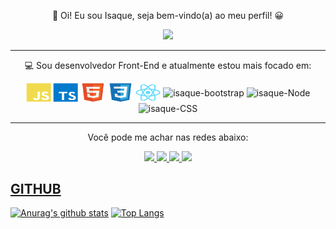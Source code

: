 
<div style="display: inline_block" align="center">

👋 Oi! Eu sou Isaque, seja bem-vindo(a) ao meu perfil! 😀
  

  <div>
    <img src="https://github.com/IsaqueRamos/IsaqueRamos/assets/39175497/b7d3f6f9-cd6d-4f69-b67d-deb8b32affc9" heigth="250" width="850"/>
  </div>
  
  <hr>
 
  💻 Sou desenvolvedor Front-End e atualmente estou mais focado em: 

  
  <img align="center" alt="isaque-Js" height="30" width="40" src="https://raw.githubusercontent.com/devicons/devicon/master/icons/javascript/javascript-plain.svg">
  <img align="center" alt="isaque-Ts" height="30" width="40" src="https://raw.githubusercontent.com/devicons/devicon/master/icons/typescript/typescript-plain.svg">
  <img align="center" alt="isaque-HTML" height="30" width="40" src="https://raw.githubusercontent.com/devicons/devicon/master/icons/html5/html5-original.svg">
  <img align="center" alt="isaque-CSS" height="30" width="40" src="https://raw.githubusercontent.com/devicons/devicon/master/icons/css3/css3-original.svg">
  <img align="center" alt="isaqeu-React" height="30" width="40" src="https://raw.githubusercontent.com/devicons/devicon/master/icons/react/react-original.svg">
  <img align="center" alt="isaque-bootstrap" heigth="30" width="38" src="https://cdn.jsdelivr.net/gh/devicons/devicon/icons/bootstrap/bootstrap-original.svg"/>
  <img align="center" alt="isaque-Node" height="35" width="40" src="https://cdn.jsdelivr.net/gh/devicons/devicon/icons/nodejs/nodejs-original.svg"/>
  <img align="center" alt="isaque-CSS" height="50" width="35" src="https://cdn.jsdelivr.net/gh/devicons/devicon/icons/nextjs/nextjs-line.svg"/>
  
        
          
   
                
          
          
            
          
      
         
<hr>

  Você pode me achar nas redes abaixo:

<a href="https://www.youtube.com/@isaqueramossilva" target="_blank"><img src="https://img.shields.io/badge/YouTube-%23FF0000.svg?style=for-the-badge&logo=YouTube&logoColor=white">
<a href="https://github.com/IsaqueRamos" target="_blank"><img src="https://img.shields.io/badge/github-%23121011.svg?style=for-the-badge&logo=github&logoColor=white">
<a href="https://www.linkedin.com/in/isaque-ramos-da-silva-811520122" target="_blank"><img src="https://img.shields.io/badge/linkedin-%230077B5.svg?style=for-the-badge&logo=linkedin&logoColor=white">
<a href="mailto:isaqueramos04@gmail.com" target="_blank"><img src="https://img.shields.io/badge/Gmail-D14836?style=for-the-badge&logo=gmail&logoColor=white"> 
<i class="devicon-nextjs-plain"></i>  

          
</div>

## GITHUB
[![Anurag's github stats](https://github-readme-stats.vercel.app/api?username=IsaqueRamos&hide=issues&show_icons=true&title_color=61dafb&text_color=FFFFFF&icon_color=61dafb&bg_color=20232a)](https://github.com/anuraghazra/github-readme-stats)
[![Top Langs](https://github-readme-stats.vercel.app/api/top-langs/?username=IsaqueRamos&layout=compact&title_color=61dafb&text_color=FFFFFF&icon_color=61dafb&bg_color=20232a)](https://github.com/anuraghazra/github-readme-stats)
